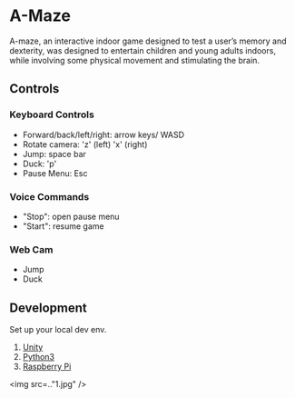 # A-Maze

A-maze, an interactive indoor game designed to test a user’s memory and dexterity, was designed to entertain children and young adults indoors, while involving some physical movement and stimulating the brain.

## Controls

### Keyboard Controls

- Forward/back/left/right: arrow keys/ WASD
- Rotate camera: 'z' (left) 'x' (right)
- Jump: space bar
- Duck: 'p'
- Pause Menu: Esc

### Voice Commands

- "Stop": open pause menu
- "Start": resume game

### Web Cam

- Jump
- Duck

## Development

Set up your local dev env.

1. [Unity](https://unity3d.com/get-unity/download)
2. [Python3](https://www.python.org/downloads/)
3. [Raspberry Pi](https://www.raspberrypi.com/products/)

<img src=..\"1.jpg" />
